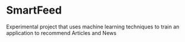 # SmartFeed
Experimental project that uses machine learning techniques to train an application to recommend Articles and News 
